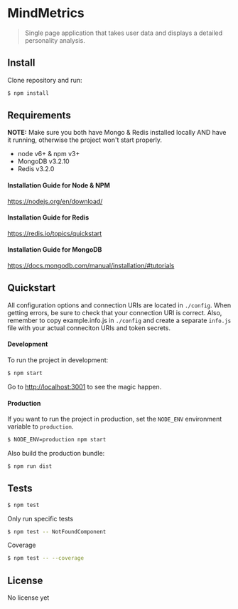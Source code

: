 # MindMetrics
> Single page application that takes user data and displays a detailed personality analysis.

## Install

Clone repository and run:

```sh
$ npm install
```

## Requirements

**NOTE:** Make sure you both have Mongo & Redis installed locally AND have it running, otherwise the project won't start properly.

- node v6+ & npm v3+
- MongoDB v3.2.10
- Redis v3.2.0

#### Installation Guide for Node & NPM
https://nodejs.org/en/download/

#### Installation Guide for Redis
https://redis.io/topics/quickstart

#### Installation Guide for MongoDB
https://docs.mongodb.com/manual/installation/#tutorials



## Quickstart

All configuration options and connection URIs are located in `./config`. When getting errors, be sure to check that your connection URI is correct. Also, remember to copy example.info.js in `./config` and create a separate `info.js` file with your actual conneciton URIs and token secrets. 

#### Development
To run the project in development:

```sh
$ npm start
```

Go to [http://localhost:3001](http://localhost:3001) to see the magic happen.

#### Production

If you want to run the project in production, set the `NODE_ENV` environment variable to `production`. 

```sh
$ NODE_ENV=production npm start
```

Also build the production bundle:

```sh
$ npm run dist
```

## Tests

```sh
$ npm test
```

Only run specific tests

```sh
$ npm test -- NotFoundComponent
```

Coverage

```sh
$ npm test -- --coverage
```

## License
No license yet
